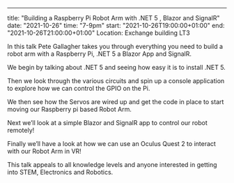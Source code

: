 ---
title: "Building a Raspberry Pi Robot Arm with .NET 5 , Blazor and SignalR"
date: "2021-10-26"
time: "7-9pm"
start: "2021-10-26T19:00:00+01:00"
end: "2021-10-26T21:00:00+01:00"
Location: Exchange building LT3


In this talk Pete Gallagher takes you through everything you need to build a robot arm with a Raspberry Pi, .NET 5 a Blazor App and SignalR.

We begin by talking about .NET 5 and seeing how easy it is to install .NET 5.

Then we look through the various circuits and spin up a console application to explore how we can control the GPIO on the Pi.

We then see how the Servos are wired up and get the code in place to start moving our Raspberry pi based Robot Arm.

Next we’ll look at a simple Blazor and SignalR app to control our robot remotely!

Finally we’ll have a look at how we can use an Oculus Quest 2 to interact with our Robot Arm in VR!

This talk appeals to all knowledge levels and anyone interested in getting into STEM, Electronics and Robotics.
